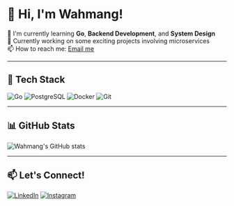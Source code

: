 # 👋 Hi, I'm Wahmang!

🌱 I'm currently learning **Go**, **Backend Development**, and **System Design**  
💼 Currently working on some exciting projects involving microservices  
📫 How to reach me: [Email me](mailto:wahmang@example.com)

---

## 🚀 Tech Stack

![Go](https://img.shields.io/badge/-Go-00ADD8?style=flat&logo=go&logoColor=white)
![PostgreSQL](https://img.shields.io/badge/-PostgreSQL-4169E1?style=flat&logo=postgresql&logoColor=white)
![Docker](https://img.shields.io/badge/-Docker-2496ED?style=flat&logo=docker&logoColor=white)
![Git](https://img.shields.io/badge/-Git-F05032?style=flat&logo=git&logoColor=white)

---

## 📊 GitHub Stats

![Wahmang's GitHub stats](https://github-readme-stats.vercel.app/api?username=wahmang&show_icons=true&theme=tokyonight)

---

## 📫 Let's Connect!

[![LinkedIn](https://img.shields.io/badge/-LinkedIn-blue?logo=linkedin&style=flat)](https://linkedin.com/in/yourusername)
[![Instagram](https://img.shields.io/badge/-Instagram-E4405F?logo=instagram&style=flat)](https://instagram.com/yourusername)
